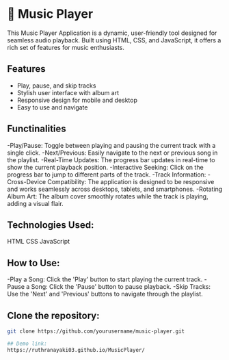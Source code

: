 # 🎵 Music Player 

This Music Player Application is a dynamic, user-friendly tool designed for seamless audio playback. Built using HTML, CSS, and JavaScript, it offers a rich set of features for music enthusiasts.

## Features 
- Play, pause, and skip tracks 
- Stylish user interface with album art 
- Responsive design for mobile and desktop
- Easy to use and navigate

## Functinalities

-Play/Pause: Toggle between playing and pausing the current track with a single click.
-Next/Previous: Easily navigate to the next or previous song in the playlist.
-Real-Time Updates: The progress bar updates in real-time to show the current playback position.
-Interactive Seeking: Click on the progress bar to jump to different parts of the track.
-Track Information:
-Cross-Device Compatibility: The application is designed to be responsive and works seamlessly across desktops, tablets, and smartphones.
-Rotating Album Art: The album cover smoothly rotates while the track is playing, adding a visual flair.

## Technologies Used:
HTML
CSS
JavaScript

## How to Use:
-Play a Song: Click the 'Play' button to start playing the current track.
-Pause a Song: Click the 'Pause' button to pause playback.
-Skip Tracks: Use the 'Next' and 'Previous' buttons to navigate through the playlist.

## Clone the repository:
   ```bash
   git clone https://github.com/yourusername/music-player.git

## Demo link:
https://ruthranayaki03.github.io/MusicPlayer/
